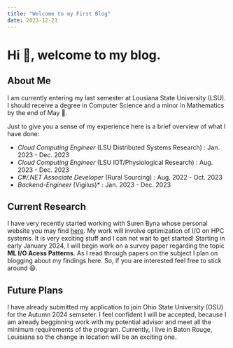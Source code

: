 ```yaml
---
title: "Welcome to my First Blog"
date: 2023-12-23
---
```


# Hi 👋, welcome to my blog. 

## About Me

I am currently entering my last semester at Lousiana State University (LSU). I should receive a degree in Computer Science and a minor in Mathematics by the end of May 🤞. 

Just to give you a sense of my experience here is a brief overview of what I have done:

* *Cloud Computing Engineer* (LSU Distributed Systems Research) : Jan. 2023 - Dec. 2023
* *Cloud Computing Engineer* (LSU IOT/Physiological Research) : Aug. 2023 - Dec. 2023
* *C#/.NET Associate Developer* (Rural Sourcing) : Aug. 2022 - Oct. 2023
* *Backend-Engineer* (Vigilus)* : Jan. 2023 - Dec. 2023

## Current Research

I have very recently started working with Suren Byna whose personal website you may find [here](https://sbyna.github.io/). My work will involve optimization of I/O on HPC systems. It is very exciting stuff and I can not wait to get started! Starting in early January 2024, I will begin work on a survey paper regarding the topic **ML I/O Acess Patterns**. As I read through papers on the subject I plan on blogging about my findings here. So, if you are interested feel free to stick around 😄.

## Future Plans

I have already submitted my application to join Ohio State University (OSU) for the Autumn 2024 semseter. I feel confident I will be accepted, because I am already begginning work with my potential advisor and meet all the minimum requirements of the program. Currently, I live in Baton Rouge, Louisiana so the change in location will be an exciting one.
